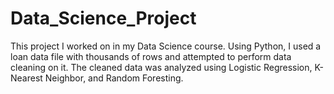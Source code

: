 # Data_Science_Project
This project I worked on in my Data Science course. Using Python, I used a loan data file with thousands of rows and attempted to perform data cleaning on it. The cleaned data was analyzed using Logistic Regression, K-Nearest Neighbor, and Random Foresting.
